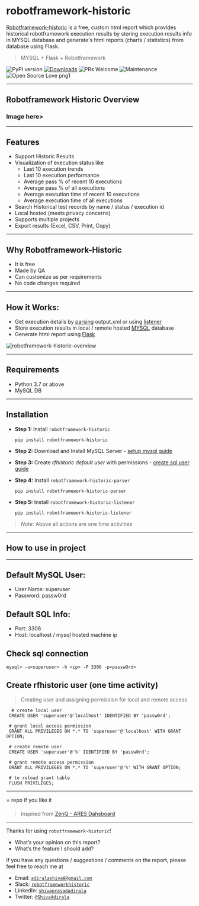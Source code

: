 # robotframework-historic

[Robotframework-historic]() is a free, custom html report which provides historical robotframework execution results by storing execution results info in MYSQL database and generate's html reports (charts / statistics) from database using Flask.

> MYSQL + Flask + Robotframework

![PyPI version](https://badge.fury.io/py/robotframework-historic.svg)
[![Downloads](https://pepy.tech/badge/robotframework-historic)](https://pepy.tech/project/robotframework-historic)
![PRs Welcome](https://img.shields.io/badge/PRs-welcome-brightgreen.svg?style=flat-square)
![Maintenance](https://img.shields.io/badge/Maintained%3F-yes-green.svg)
![Open Source Love png1](https://badges.frapsoft.com/os/v1/open-source.png?v=103)

---

## Robotframework Historic Overview

### Image here>

---

## Features

- Support Historic Results
- Visualization of execution status like
  - Last 10 execution trends
  - Last 10 execution performance
  - Average pass % of recent 10 executions
  - Average pass % of all executions
  - Average execution time of recent 10 executions
  - Average execution time of all executions
- Search Historical test records by name / status / execution id
- Local hosted (meets privacy concerns)
- Supports multiple projects
- Export results (Excel, CSV, Print, Copy)

---

## Why Robotframework-Historic

- It is free
- Made by QA
- Can customize as per requirements
- No code changes required

---

## How it Works:

- Get execution details by [parsing]() output.xml or using [listener]()
- Store execution results in local / remote hosted [MYSQL]() database
- Generate html report using [Flask]()

<img src="https://i.ibb.co/PzVNGfN/robotframework-historic-overview.png" alt="robotframework-historic-overview" border="0.5" style="border-radius: 15%;">

---

## Requirements

 - Python 3.7 or above
 - MySQL DB

---

## Installation

 - __Step 1:__ Install `robotframework-historic`
    ```
    pip install robotframework-historic
    ```

 - __Step 2:__ Download and Install MySQL Server - [setup mysql guide]()

 - __Step 3:__ Create *rfhistoric* _default user_ with permissions - [create sql user guide]()

 - __Step 4:__ Install `robotframework-historic-parser`
    ```
    pip install robotframework-historic-parser
    ```

 - __Step 5:__ Install `robotframework-historic-listener`
    ```
    pip install robotframework-historic-listener
    ```
 
 > _Note:_ Above all actions are one time activities

---

## How to use in project


---

## Default MySQL User:
 - User Name: superuser
 - Password: passw0rd

## Default SQL Info:

 - Port: 3306
 - Host: localhost / mysql hosted machine ip

## Check sql connection
  `mysql> -u<superuser> -h <ip> -P 3306 -p<passwOrd>`

## Create rfhistoric user (one time activity)

 > Creating user and assigning permission for local and remote access

 ```
   # create local user
  CREATE USER 'superuser'@'localhost' IDENTIFIED BY 'passw0rd';

  # grant local access permission
  GRANT ALL PRIVILEGES ON *.* TO 'superuser'@'localhost' WITH GRANT OPTION;

  # create remote user
  CREATE USER 'superuser'@'%' IDENTIFIED BY 'passw0rd';

  # grant remote access permission
  GRANT ALL PRIVILEGES ON *.* TO 'superuser'@'%' WITH GRANT OPTION;

  # to reload grant table
  FLUSH PRIVILEGES;
 ```

---

:star: repo if you like it

> Inspired from [ZenQ - ARES Dahsboard](http://www.testastra.com/ares/)

---

Thanks for using `robotframework-historic`!

 - What’s your opinion on this report?
 - What’s the feature I should add?

If you have any questions / suggestions / comments on the report, please feel free to reach me at

 - Email: <a href="mailto:adiralashiva8@gmail.com?Subject=Robotframework%20historic" target="_blank">`adiralashiva8@gmail.com`</a> 
 - Slack: <a href="https://robotframework.slack.com/messages/robotframeworkhistoric" target="_blank">`robotframeworkhistoric`</a>
 - LinkedIn: <a href="https://www.linkedin.com/in/shivaprasadadirala/" target="_blank">`shivaprasadadirala`</a>
 - Twitter: <a href="https://twitter.com/ShivaAdirala" target="_blank">`@ShivaAdirala`</a>